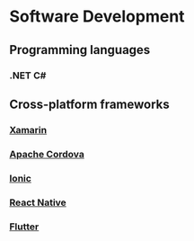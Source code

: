 # Software Development

## Programming languages

### .NET C#

## Cross-platform frameworks

### [Xamarin](https://en.wikipedia.org/wiki/Xamarin)
### [Apache Cordova](https://en.wikipedia.org/wiki/Apache_Cordova)
### [Ionic](https://en.wikipedia.org/wiki/Ionic_(mobile_app_framework))
### [React Native](https://en.wikipedia.org/wiki/React_Native)
### [Flutter](https://en.wikipedia.org/wiki/Flutter_(software))
